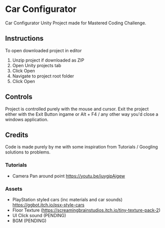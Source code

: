 # Car Configurator
Car Configurator Unity Project made for Mastered Coding Challenge.

## Instructions 
To open downloaded project in editor
1. Unzip project if downloaded as ZIP
2. Open Unity projects tab
3. Click Open
4. Navigate to project root folder
5. Click Open

## Controls
Project is controlled purely with the mouse and cursor.
Exit the project either with the Exit Button ingame or Alt + F4 / any other way you'd close a windows application.

## Credits
Code is made purely by me with some inspiration from Tutorials / Googling solutions to problems.

### Tutorials
- Camera Pan around point https://youtu.be/iuygipAigew


### Assets
- PlayStation styled cars (inc materials and car sounds) https://ggbot.itch.io/psx-style-cars
- Floor Texture (https://screamingbrainstudios.itch.io/tiny-texture-pack-2)
- UI Click sound (PENDING)
- BGM (PENDING)
